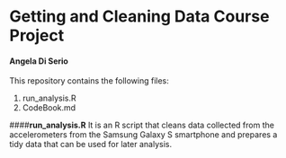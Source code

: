 # Getting and Cleaning Data Course Project
#### Angela Di Serio

This repository contains the following files:
 1.  run_analysis.R
 2.  CodeBook.md

####**run_analysis.R**
It is an R script that cleans data collected from the accelerometers from the Samsung Galaxy S smartphone and prepares a tidy data that can be used for later analysis.
